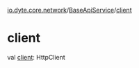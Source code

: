[io.dyte.core.network](../index.md)/[BaseApiService](index.md)/[client](client.md)

# client


val [client](client.md): HttpClient
